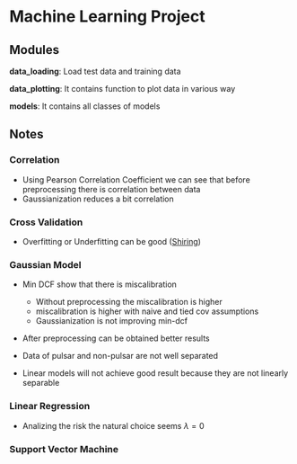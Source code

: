 # Machine Learning Project

## Modules

**data_loading**: Load test data and training data

**data_plotting**: It contains function to plot data in various way

**models**: It contains all classes of models

## Notes

### Correlation

- Using Pearson Correlation Coefficient we can see that before preprocessing there is correlation between data
- Gaussianization reduces a bit correlation

### Cross Validation

- Overfitting or Underfitting can be good ([Shiring](https://shiring.github.io/machine_learning/2017/04/02/unbalanced))

### Gaussian Model

- Min DCF show that there is miscalibration
    - Without preprocessing the miscalibration is higher
    - miscalibration is higher with naive and tied cov assumptions 
    - Gaussianization is not improving min-dcf

- After preprocessing can be obtained better results
- Data of pulsar and non-pulsar are not well separated
- Linear models will not achieve good result because they are not linearly separable

### Linear Regression

- Analizing the risk the natural choice seems $\lambda = 0$

### Support Vector Machine
